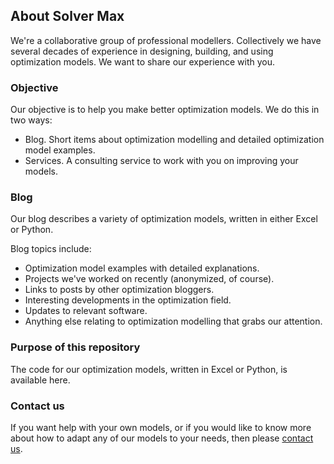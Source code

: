 ## About Solver Max

We're a collaborative group of professional modellers. Collectively we have several decades of experience in designing, building, and using optimization models. We want to share our experience with you.

### Objective

Our objective is to help you make better optimization models. We do this in two ways:
- Blog. Short items about optimization modelling and detailed optimization model examples.
- Services. A consulting service to work with you on improving your models.

### Blog

Our blog describes a variety of optimization models, written in either Excel or Python.

Blog topics include:
- Optimization model examples with detailed explanations.
- Projects we've worked on recently (anonymized, of course).
- Links to posts by other optimization bloggers.
- Interesting developments in the optimization field.
- Updates to relevant software.
- Anything else relating to optimization modelling that grabs our attention.

### Purpose of this repository

The code for our optimization models, written in Excel or Python, is available here.

### Contact us

If you want help with your own models, or if you would like to know more about how to adapt any of our models to your needs, then please [contact us](https://www.solvermax.com/contact).
